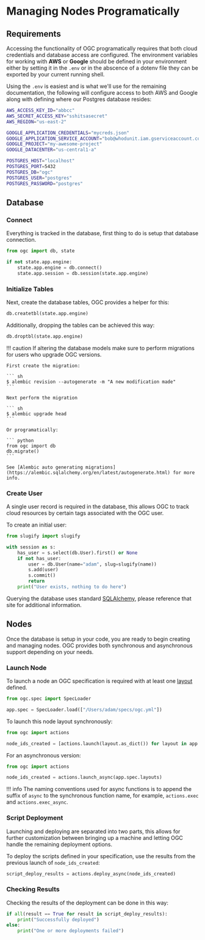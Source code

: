 # Managing Nodes Programatically

## Requirements

Accessing the functionality of OGC programatically requires that both cloud credentials and database access are configured. The environment variables for working with **AWS** or **Google** should be defined in your environment either by setting it in the `.env` or in the abscence of a dotenv file they can be exported by your current running shell.

Using the `.env` is easiest and is what we'll use for the remaining documentation, the following will configure access to both AWS and Google along with defining where our Postgres database resides:

``` sh
AWS_ACCESS_KEY_ID="abbcc"
AWS_SECRET_ACCESS_KEY="sshitsasecret"
AWS_REGION="us-east-2"

GOOGLE_APPLICATION_CREDENTIALS="mycreds.json"
GOOGLE_APPLICATION_SERVICE_ACCOUNT="bob@whodunit.iam.gserviceaccount.com"
GOOGLE_PROJECT="my-awesome-project"
GOOGLE_DATACENTER="us-central1-a"

POSTGRES_HOST="localhost"
POSTGRES_PORT=5432
POSTGRES_DB="ogc"
POSTGRES_USER="postgres"
POSTGRES_PASSWORD="postgres"
```

## Database 

### Connect

Everything is tracked in the database, first thing to do is setup that database connection.

``` python
from ogc import db, state

if not state.app.engine:
    state.app.engine = db.connect()
    state.app.session = db.session(state.app.engine)
```

### Initialize Tables

Next, create the database tables, OGC provides a helper for this:

``` python
db.createtbl(state.app.engine)
```

Additionally, dropping the tables can be achieved this way:

``` python
db.droptbl(state.app.engine)
```

!!! caution
    If altering the database models make sure to perform migrations for users who upgrade OGC versions.

    First create the migration:

    ``` sh
    $ alembic revision --autogenerate -m "A new modification made"
    ```

    Next perform the migration

    ``` sh
    $ alembic upgrade head
    ```

    Or programatically:

    ``` python
    from ogc import db
    db.migrate()
    ```

    See [Alembic auto generating migrations](https://alembic.sqlalchemy.org/en/latest/autogenerate.html) for more info.

### Create User

A single user record is required in the database, this allows OGC to track cloud resources by certain tags associated with the OGC user.

To create an initial user:

``` python
from slugify import slugify

with session as s:
    has_user = s.select(db.User).first() or None
    if not has_user:
        user = db.User(name="adam", slug=slugify(name))
        s.add(user)
        s.commit()
        return
    print("User exists, nothing to do here")
```

Querying the database uses standard [SQLAlchemy](https://sqlalchemy.org), please reference that site for additional information.

## Nodes

Once the database is setup in your code, you are ready to begin creating and managing nodes. OGC provides both synchronous and asynchronous support depending on your needs.

### Launch Node

To launch a node an OGC specification is required with at least one [layout](../user-guide/defining-layouts.md) defined.

``` python
from ogc.spec import SpecLoader

app.spec = SpecLoader.load(["/Users/adam/specs/ogc.yml"])
```

To launch this node layout synchronously:

``` python
from ogc import actions

node_ids_created = [actions.launch(layout.as_dict()) for layout in app.spec.layouts]
```

For an asynchronous version:

``` python
from ogc import actions

node_ids_created = actions.launch_async(app.spec.layouts)
```

!!! info
    The naming conventions used for async functions is to append the suffix of `async` to the synchronous function name, for example, `actions.exec` and `actions.exec_async`.

### Script Deployment

Launching and deploying are separated into two parts, this allows for further customization between bringing up a machine and letting OGC handle the remaining deployment options.

To deploy the scripts defined in your specification, use the results from the previous launch of `node_ids_created`:

``` python
script_deploy_results = actions.deploy_async(node_ids_created)
```

### Checking Results

Checking the results of the deployment can be done in this way:

``` python
if all(result == True for result in script_deploy_results):
    print("Successfully deployed")
else:
    print("One or more deployments failed")
```